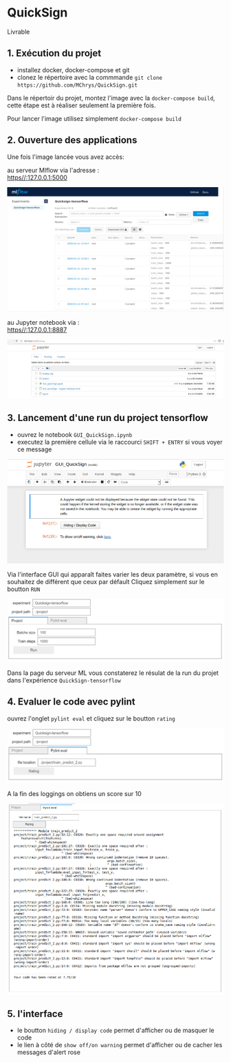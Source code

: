# QuickSign
Livrable



## 1. Exécution du projet
  
  - installez docker, docker-compose et git
  - clonez le répertoire avec la commmande `git clone https://github.com/MChrys/QuickSign.git`
  
Dans le répertoir du projet, montez l'image avec la `docker-compose build`, cette étape est à réaliser seulement la première fois.

Pour lancer l'image utilisez simplement `docker-compose build`

## 2. Ouverture des applications 

Une fois l'image lancée vous avez accès:

au serveur Mlflow via l'adresse : <br>
  [https//:127.0.0.1:5000](https//:127.0.0.1:5000)
  
  ![run](/img/mlflow.PNG)

au Jupyter notebook via : <br>
  [https//:127.0.0.1:8887](https//:127.0.0.1:8887)
  
  ![run](/img/notebook.PNG)

## 3. Lancement d'une run du project tensorflow

  - ouvrez le notebook `GUI_QuickSign.ipynb`
  - executez la première cellule via le raccourci `SHIFT + ENTRY` si vous voyer ce message    

![run](/img/premier_run.PNG)

Via l'interface GUI qui apparaît faites varier les deux paramètre, si vous en souhaitez de différent que ceux par défault
Cliquez simplement sur le boutton  `RUN`

![run](/img/run_livrable.PNG)

Dans la page du serveur ML vous constaterez le résulat de la run du projet dans l'expérience `QuickSign-tensorflow`

## 4. Evaluer le code avec pylint

ouvrez l'onglet `pylint eval` et cliquez sur le boutton `rating`

![run](/img/rating_livrable.PNG)

A la fin des loggings on obtiens un score sur 10

![run](/img/rating.PNG)

## 5. l'interface

  - le boutton `hiding / display code` permet d'afficher ou de masquer le code
  - le lien à côté de `show off/on warning` permet d'afficher ou de cacher les messages d'alert rose
